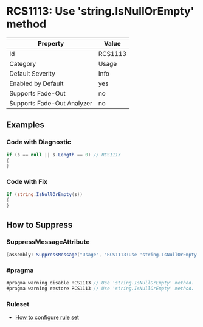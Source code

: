 # RCS1113: Use 'string\.IsNullOrEmpty' method

Property | Value
--- | ---
Id|RCS1113
Category|Usage
Default Severity|Info
Enabled by Default|yes
Supports Fade\-Out|no
Supports Fade\-Out Analyzer|no

## Examples

### Code with Diagnostic

```csharp
if (s == null || s.Length == 0) // RCS1113
{
}
```

### Code with Fix

```csharp
if (string.IsNullOrEmpty(s))
{
}
```

## How to Suppress

### SuppressMessageAttribute

```csharp
[assembly: SuppressMessage("Usage", "RCS1113:Use 'string.IsNullOrEmpty' method.", Justification = "<Pending>")]
```

### \#pragma

```csharp
#pragma warning disable RCS1113 // Use 'string.IsNullOrEmpty' method.
#pragma warning restore RCS1113 // Use 'string.IsNullOrEmpty' method.
```

### Ruleset

* [How to configure rule set](../HowToConfigureAnalyzers.md)
